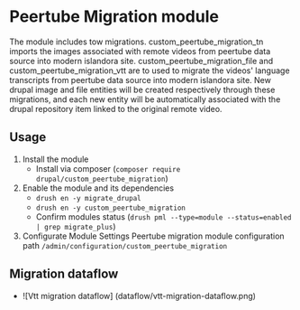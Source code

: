 # Peertube Migration module

The module includes tow migrations. custom\_peertube\_migration\_tn imports the images associated with remote videos from peertube data source into modern islandora site. custom\_peertube\_migration\_file and custom\_peertube\_migration\_vtt are to used to migrate the videos' language transcripts from peertube data source into modern islandora site. New drupal image and file entities will be created respectively through these migrations, and each new entity will be automatically associated with the drupal repository item linked to the original remote video.
## Usage
1. Install the module
    - Install via composer (`composer require drupal/custom_peertube_migration`)
2. Enable the module and its dependencies
    -   `drush en -y migrate_drupal`
    -   `drush en -y custom_peertube_migration`
    -   Confirm modules status (`drush pml --type=module --status=enabled | grep migrate_plus`)
3. Configurate Module Settings
   Peertube migration module configuration path `/admin/configuration/custom_peertube_migration`

## Migration dataflow
   -  ![Vtt migration dataflow] (dataflow/vtt-migration-dataflow.png)
